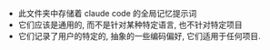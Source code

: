 
- 此文件夹中存储着 claude code 的全局记忆提示词
- 它们应该是通用的, 而不是针对某种特定语言, 也不针对特定项目
- 它们记录了用户的特定的, 抽象的一些编码偏好, 它们适用于任何项目.
